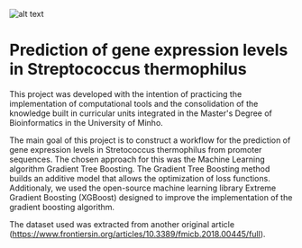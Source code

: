 ![alt text](https://www.eng.uminho.pt/SiteAssets/ENG-EN.png)

# Prediction of gene expression levels in Streptococcus thermophilus

This project was developed with the intention of practicing the implementation of computational tools and the consolidation of the knowledge built in curricular units integrated in the Master's Degree of Bioinformatics in the University of Minho.

The main goal of this project is to construct a workflow for the prediction of gene expression levels in Stretococcus thermophilus from promoter sequences. 
The chosen approach for this was the Machine Learning algorithm Gradient Tree Boosting.
The Gradient Tree Boosting method builds an additive model that allows the optimization of loss functions. 
Additionaly, we used the open-source machine learning library Extreme Gradient Boosting (XGBoost) designed to improve the implementation of the gradient boosting algorithm.

The dataset used was extracted from another original article (https://www.frontiersin.org/articles/10.3389/fmicb.2018.00445/full).

